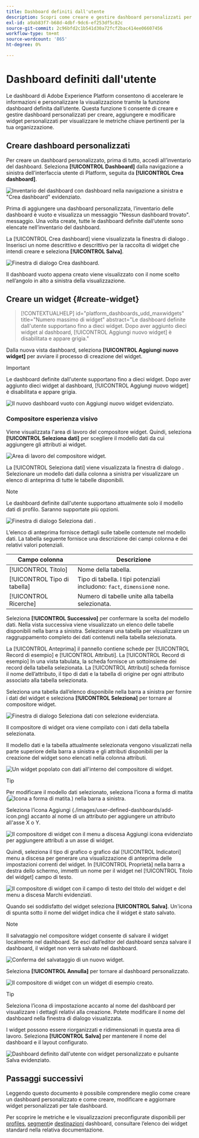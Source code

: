```yaml
---
title: Dashboard definiti dall'utente
description: Scopri come creare e gestire dashboard personalizzati per creare, aggiungere e modificare widget personalizzati per visualizzare le metriche chiave.
exl-id: a9ab83f7-b68d-4dbf-9dc6-ef253df5c82c
source-git-commit: 2c96bfd2c1b541d30a72fcf2bac414ee06607456
workflow-type: tm+mt
source-wordcount: '865'
ht-degree: 0%

---
```


# Dashboard definiti dall&#39;utente

Le dashboard di Adobe Experience Platform consentono di accelerare le informazioni e personalizzare la visualizzazione tramite la funzione dashboard definita dall’utente. Questa funzione ti consente di creare e gestire dashboard personalizzati per creare, aggiungere e modificare widget personalizzati per visualizzare le metriche chiave pertinenti per la tua organizzazione.

<!-- Getting started / permissions section commented out for Beta. This will be necessary after GA only

## Getting started

To view dashboards in Adobe Experience Platform you must have the appropriate permissions enabled. Please read the [dashboards permissions documentation](./permissions.md#available-permissions) to learn how to grant users the ability to view, edit, and update Experience Platform dashboards using Adobe Admin Console. If you do not have administrator privileges for your organization, contact your product administrator to obtain the required permissions. -->

## Creare dashboard personalizzati

Per creare un dashboard personalizzato, prima di tutto, accedi all’inventario del dashboard. Seleziona **[!UICONTROL Dashboard]** dalla navigazione a sinistra dell’interfaccia utente di Platform, seguita da **[!UICONTROL Crea dashboard]**.

![Inventario del dashboard con dashboard nella navigazione a sinistra e &quot;Crea dashboard&quot; evidenziato.](./images/user-defined-dashboards/create-dashboard.png)

Prima di aggiungere una dashboard personalizzata, l’inventario delle dashboard è vuoto e visualizza un messaggio &quot;Nessun dashboard trovato&quot;. messaggio. Una volta create, tutte le dashboard definite dall’utente sono elencate nell’inventario del dashboard.

La [!UICONTROL Crea dashboard] viene visualizzata la finestra di dialogo . Inserisci un nome descrittivo e descrittivo per la raccolta di widget che intendi creare e seleziona **[!UICONTROL Salva]**.

![Finestra di dialogo Crea dashboard.](./images/user-defined-dashboards/create-dashboard-dialog.png)

Il dashboard vuoto appena creato viene visualizzato con il nome scelto nell’angolo in alto a sinistra della visualizzazione.

## Creare un widget {#create-widget}

>[!CONTEXTUALHELP]
>id="platform_dashboards_udd_maxwidgets"
>title="Numero massimo di widget"
>abstract="Le dashboard definite dall&#39;utente supportano fino a dieci widget. Dopo aver aggiunto dieci widget al dashboard, [!UICONTROL Aggiungi nuovo widget] è disabilitata e appare grigia."

Dalla nuova vista dashboard, seleziona **[!UICONTROL Aggiungi nuovo widget]** per avviare il processo di creazione del widget.

>[!IMPORTANT]
>
>Le dashboard definite dall&#39;utente supportano fino a dieci widget. Dopo aver aggiunto dieci widget al dashboard, [!UICONTROL Aggiungi nuovo widget] è disabilitata e appare grigia.

![Il nuovo dashboard vuoto con Aggiungi nuovo widget evidenziato.](./images/user-defined-dashboards/add-new-widget.png)

### Compositore esperienza visivo

Viene visualizzata l&#39;area di lavoro del compositore widget. Quindi, seleziona **[!UICONTROL Seleziona dati]** per scegliere il modello dati da cui aggiungere gli attributi ai widget.

![Area di lavoro del compositore widget.](./images/user-defined-dashboards/widget-composer.png)

La [!UICONTROL Seleziona dati] viene visualizzata la finestra di dialogo . Selezionare un modello dati dalla colonna a sinistra per visualizzare un elenco di anteprima di tutte le tabelle disponibili.

>[!NOTE]
>
>Le dashboard definite dall&#39;utente supportano attualmente solo il modello dati di profilo. Saranno supportate più opzioni.

![Finestra di dialogo Seleziona dati .](./images/user-defined-dashboards/select-data-dialog.png)

L’elenco di anteprima fornisce dettagli sulle tabelle contenute nel modello dati. La tabella seguente fornisce una descrizione dei campi colonna e dei relativi valori potenziali.

| Campo colonna | Descrizione |
|---|---|
| [!UICONTROL Titolo] | Nome della tabella. |
| [!UICONTROL Tipo di tabella] | Tipo di tabella. I tipi potenziali includono: `fact`, `dimension`e `none`. |
| [!UICONTROL Ricerche] | Numero di tabelle unite alla tabella selezionata. |

Seleziona **[!UICONTROL Successivo]** per confermare la scelta del modello dati. Nella vista successiva viene visualizzato un elenco delle tabelle disponibili nella barra a sinistra. Selezionare una tabella per visualizzare un raggruppamento completo dei dati contenuti nella tabella selezionata.

La [!UICONTROL Anteprima] il pannello contiene schede per [!UICONTROL Record di esempio] e [!UICONTROL Attributi]. La [!UICONTROL Record di esempio] In una vista tabulata, la scheda fornisce un sottoinsieme dei record della tabella selezionata. La [!UICONTROL Attributi] scheda fornisce il nome dell’attributo, il tipo di dati e la tabella di origine per ogni attributo associato alla tabella selezionata.

Seleziona una tabella dall’elenco disponibile nella barra a sinistra per fornire i dati del widget e seleziona **[!UICONTROL Seleziona]** per tornare al compositore widget.

![Finestra di dialogo Seleziona dati con selezione evidenziata.](./images/user-defined-dashboards/select-a-table.png)

Il compositore di widget ora viene compilato con i dati della tabella selezionata.

Il modello dati e la tabella attualmente selezionata vengono visualizzati nella parte superiore della barra a sinistra e gli attributi disponibili per la creazione del widget sono elencati nella colonna attributi.

![Un widget popolato con dati all&#39;interno del compositore di widget.](./images/user-defined-dashboards/populated-widget-composer.png)

>[!TIP]
>
>Per modificare il modello dati selezionato, seleziona l’icona a forma di matita (![Icona a forma di matita.](./images/user-defined-dashboards/edit-icon.png)) nella barra a sinistra.

Seleziona l’icona Aggiungi (./images/user-defined-dashboards/add-icon.png) accanto al nome di un attributo per aggiungere un attributo all&#39;asse X o Y.

![Il compositore di widget con il menu a discesa Aggiungi icona evidenziato per aggiungere attributi a un asse di widget.](./images/user-defined-dashboards/attributes-dropdown.png)

Quindi, seleziona il tipo di grafico o grafico dal [!UICONTROL Indicatori] menu a discesa per generare una visualizzazione di anteprima delle impostazioni correnti del widget. In [!UICONTROL Proprietà] nella barra a destra dello schermo, immetti un nome per il widget nel [!UICONTROL Titolo del widget] campo di testo.

![Il compositore di widget con il campo di testo del titolo del widget e del menu a discesa Marchi evidenziati.](./images/user-defined-dashboards/marks-dropdown-widget-title.png)

Quando sei soddisfatto del widget seleziona **[!UICONTROL Salva]**. Un&#39;icona di spunta sotto il nome del widget indica che il widget è stato salvato.

>[!NOTE]
>
>Il salvataggio nel compositore widget consente di salvare il widget localmente nel dashboard. Se esci dall’editor del dashboard senza salvare il dashboard, il widget non verrà salvato nel dashboard.

![Conferma del salvataggio di un nuovo widget.](./images/user-defined-dashboards/save-confirmation.png)

Seleziona **[!UICONTROL Annulla]** per tornare al dashboard personalizzato.

![Il compositore di widget con un widget di esempio creato.](./images/user-defined-dashboards/composed-widget.png)

>[!TIP]
>
>Seleziona l’icona di impostazione accanto al nome del dashboard per visualizzare i dettagli relativi alla creazione. Potete modificare il nome del dashboard nella finestra di dialogo visualizzata.

I widget possono essere riorganizzati e ridimensionati in questa area di lavoro. Seleziona **[!UICONTROL Salva]** per mantenere il nome del dashboard e il layout configurato.

![Dashboard definito dall&#39;utente con widget personalizzato e pulsante Salva evidenziato.](./images/user-defined-dashboards/user-defined-dashboard.png)

## Passaggi successivi

Leggendo questo documento è possibile comprendere meglio come creare un dashboard personalizzato e come creare, modificare e aggiornare widget personalizzati per tale dashboard.

Per scoprire le metriche e le visualizzazioni preconfigurate disponibili per [profiles](./guides/profiles.md#standard-widgets), [segmenti](./guides/segments.md#standard-widgets)e [destinazioni](./guides/destinations.md#standard-widgets) dashboard, consultare l’elenco dei widget standard nella relativa documentazione.
